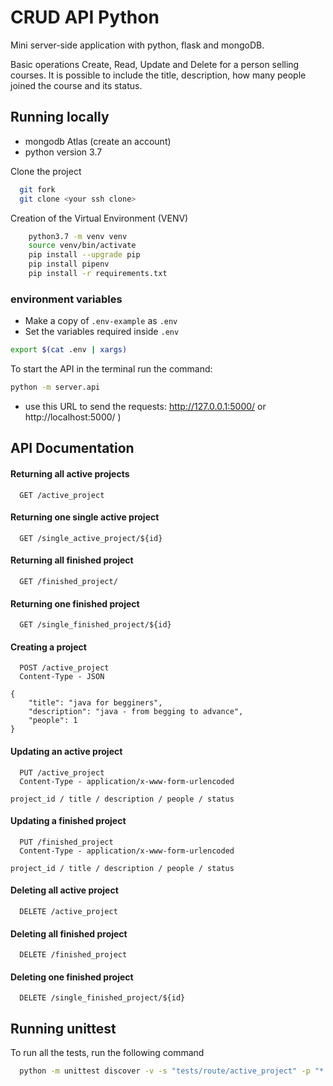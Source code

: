 # CRUD API Python

Mini server-side application with python, flask and mongoDB. 

Basic operations Create, Read, Update and Delete for a person selling courses. It is possible to include the title, description, how many people joined the course and its status.


## Running locally

- mongodb Atlas (create an account)
- python version 3.7

Clone the project

```bash
  git fork  
  git clone <your ssh clone>
```

Creation of the Virtual Environment (VENV)

```bash
    python3.7 -m venv venv
    source venv/bin/activate
    pip install --upgrade pip
    pip install pipenv
    pip install -r requirements.txt 
```

 ### environment variables
- Make a copy of `.env-example` as `.env`
- Set the variables required inside `.env`

```sh
export $(cat .env | xargs)
``` 

 To start the API in the terminal run the command: 

 ```sh 
 python -m server.api 
 ```

 - use this URL to send the requests: http://127.0.0.1:5000/ or http://localhost:5000/ )


## API Documentation

#### Returning all active projects

```http
  GET /active_project
```

#### Returning one single active project

```http
  GET /single_active_project/${id}
```

#### Returning all finished project

```http
  GET /finished_project/
```

#### Returning one finished project

```http
  GET /single_finished_project/${id}
```

#### Creating a project

```http
  POST /active_project
  Content-Type - JSON
```

```
{
	"title": "java for begginers",
	"description": "java - from begging to advance",
	"people": 1
}
```
#### Updating an active project

```http
  PUT /active_project
  Content-Type - application/x-www-form-urlencoded
```

```
project_id / title / description / people / status
```

#### Updating a finished project

```http
  PUT /finished_project
  Content-Type - application/x-www-form-urlencoded
```

```
project_id / title / description / people / status
```

#### Deleting all active project

```http
  DELETE /active_project
```

#### Deleting all finished project

```http
  DELETE /finished_project
```

#### Deleting one finished project

```http
  DELETE /single_finished_project/${id}
```
## Running unittest

To run all the tests, run the following command

```bash
  python -m unittest discover -v -s "tests/route/active_project" -p "*.py"
```

